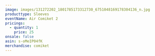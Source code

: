 ```yaml
---
image: images/131272202_1801785173312730_6751048169178304136_n.jpg
producttype: Sleeves
eventName: Air Comiket 2
pricings:
  - quantity: 1
    price: 25
onsale: false
asin: s-oMeIP04fK
merchandise: comiket
---
```

